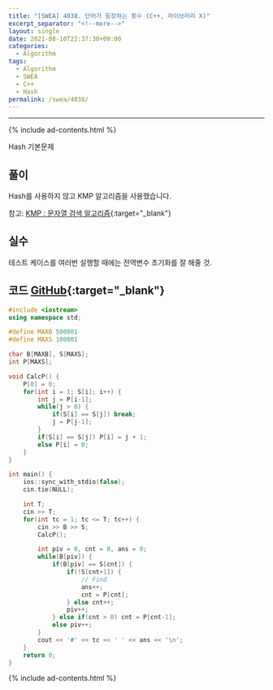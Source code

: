 ```yaml
---
title: "[SWEA] 4038. 단어가 등장하는 횟수 (C++, 라이브러리 X)"
excerpt_separator: "<!--more-->"
layout: single
date: 2021-08-10T22:37:30+09:00
categories:
  - Algorithm
tags:
  - Algorithm
  - SWEA
  - C++
  - Hash
permalink: /swea/4038/
---
```

---
{% include ad-contents.html %}

Hash 기본문제


## 풀이

Hash를 사용하지 않고 KMP 알고리즘을 사용했습니다.

참고: [KMP : 문자열 검색 알고리즘](https://bowbowbow.tistory.com/6){:target="_blank"}

## 실수

테스트 케이스를 여러번 실행할 때에는 전역변수 초기화를 잘 해줄 것.

<!--more-->

## 코드 [GitHub](https://github.com/unionyy/samsung-algorithm-21/blob/main/hash/basic-problems/word-count/main.cpp){:target="_blank"}

```cpp
#include <iostream>
using namespace std;

#define MAXB 500001
#define MAXS 100001

char B[MAXB], S[MAXS];
int P[MAXS];

void CalcP() {
    P[0] = 0;
    for(int i = 1; S[i]; i++) {
        int j = P[i-1];
        while(j > 0) {
            if(S[i] == S[j]) break;
            j = P[j-1];
        }
        if(S[i] == S[j]) P[i] = j + 1;
        else P[i] = 0;
    }
}

int main() {
    ios::sync_with_stdio(false);
    cin.tie(NULL);

    int T;
    cin >> T;
    for(int tc = 1; tc <= T; tc++) {
        cin >> B >> S;
        CalcP();

        int piv = 0, cnt = 0, ans = 0;
        while(B[piv]) {
            if(B[piv] == S[cnt]) {
                if(!S[cnt+1]) {
                    // Find
                    ans++;
                    cnt = P[cnt];
                } else cnt++;
                piv++;
            } else if(cnt > 0) cnt = P[cnt-1];
            else piv++;
        }
        cout << '#' << tc << ' ' << ans << '\n';
    }
    return 0;
}
```

{% include ad-contents.html %}